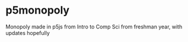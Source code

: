 # p5monopoly
Monopoly made in p5js from Intro to Comp Sci from freshman year, with updates hopefully
